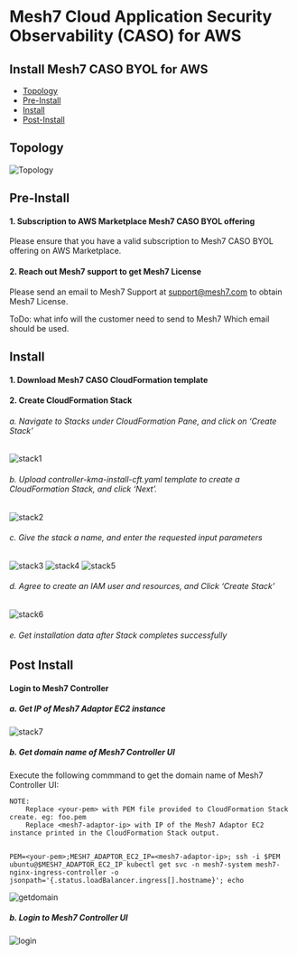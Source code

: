 # Mesh7 Cloud Application Security Observability (CASO) for AWS

## Install Mesh7 CASO BYOL for AWS
- [Topology](#Topology)
- [Pre-Install](#Pre-Install)
- [Install](#Install)
- [Post-Install](#Post-Install)

## Topology
![Topology](documentation/images/topology.png)

## Pre-Install
#### 1. Subscription to AWS Marketplace Mesh7 CASO BYOL offering
Please ensure that you have a valid subscription to Mesh7 CASO BYOL offering on AWS Marketplace.

#### 2. Reach out Mesh7 support to get Mesh7 License
Please send an email to Mesh7 Support at support@mesh7.com to obtain Mesh7 License.

ToDo: what info will the customer need to send to Mesh7
      Which email should be used.

## Install

#### 1. Download Mesh7 CASO CloudFormation template

#### 2. Create CloudFormation Stack

######   a. Navigate to Stacks under CloudFormation Pane, and click on ‘Create Stack’
![stack1](documentation/images/stack1.png)
######   b. Upload controller-kma-install-cft.yaml template to create a CloudFormation Stack, and click ‘Next’.
![stack2](documentation/images/stack2.png)
######   c. Give the stack a name, and enter the requested input parameters
![stack3](documentation/images/stack3.png)
![stack4](documentation/images/stack4.png)
![stack5](documentation/images/stack5.png)

######   d. Agree to create an IAM user and resources, and Click ‘Create Stack’
![stack6](documentation/images/stack6.png)
######   e. Get installation data after Stack completes successfully

## Post Install

#### Login to Mesh7 Controller

##### a. Get IP of Mesh7 Adaptor EC2 instance
![stack7](documentation/images/stack7.png)

##### b. Get domain name of Mesh7 Controller UI

Execute the following commmand to get the domain name of Mesh7 Controller UI:

```
NOTE: 
    Replace <your-pem> with PEM file provided to CloudFormation Stack create. eg: foo.pem      
    Replace <mesh7-adaptor-ip> with IP of the Mesh7 Adaptor EC2 instance printed in the CloudFormation Stack output.
```
```

PEM=<your-pem>;MESH7_ADAPTOR_EC2_IP=<mesh7-adaptor-ip>; ssh -i $PEM ubuntu@$MESH7_ADAPTOR_EC2_IP kubectl get svc -n mesh7-system mesh7-nginx-ingress-controller -o jsonpath='{.status.loadBalancer.ingress[].hostname}'; echo

```


![getdomain](documentation/images/get-controller-ui-domain.png)

##### b. Login to Mesh7 Controller UI
![login](documentation/images/mesh7-ui.png)


